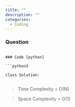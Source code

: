 ```yaml
---
title: ""
description: ""
categories:
  - Coding
---
```


### Question

> 

```

### Code [python]

```python3

class Solution:
    
```

> Time Complexity = O(N)

> Space Complexity = O(1)
